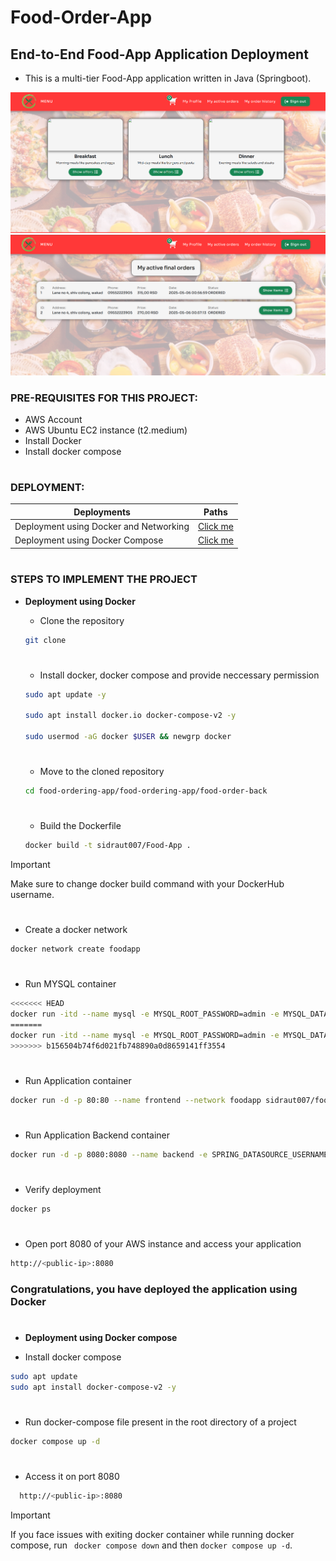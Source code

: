 # Food-Order-App
## End-to-End Food-App Application Deployment 
- This is a multi-tier Food-App application written in Java (Springboot).

![Login diagram](images/login.png)
![Transactions diagram](images/active_order.png)

### PRE-REQUISITES FOR THIS PROJECT:
- AWS Account
- AWS Ubuntu EC2 instance (t2.medium)
- Install Docker
- Install docker compose
#
### DEPLOYMENT:
| Deployments    | Paths |
| -------- | ------- |
| Deployment using Docker and Networking | <a href="#Docker">Click me </a>     |
| Deployment using Docker Compose | <a href="#dockercompose">Click me </a>     |

#
### STEPS TO IMPLEMENT THE PROJECT
- **<p id="Docker">Deployment using Docker</p>**
  - Clone the repository
  ```bash
  git clone 
  ```
  #
  - Install docker, docker compose and provide neccessary permission
  ```bash
  sudo apt update -y

  sudo apt install docker.io docker-compose-v2 -y

  sudo usermod -aG docker $USER && newgrp docker
  ``` 
  #
  - Move to the cloned repository
  ```bash
  cd food-ordering-app/food-ordering-app/food-order-back
  ```
  #
  - Build the Dockerfile
  ```bash
  docker build -t sidraut007/Food-App .
  ```
> [!Important]
> Make sure to change docker build command with your DockerHub username.
  #
  - Create a docker network
  ```bash
  docker network create foodapp
  ```
  #
  - Run MYSQL container
  ```bash
<<<<<<< HEAD
  docker run -itd --name mysql -e MYSQL_ROOT_PASSWORD=admin -e MYSQL_DATABASE=FoodDB --network=foodapp mysql:5.7
=======
  docker run -itd --name mysql -e MYSQL_ROOT_PASSWORD=admin -e MYSQL_DATABASE=foodorderDB --network=foodapp mysql:5.7
>>>>>>> b156504b74f6d021fb748890a0d8659141ff3554

  ```
  #
  - Run Application container
  ```bash
  docker run -d -p 80:80 --name frontend --network foodapp sidraut007/food-frontend
  ```

  #
  - Run Application Backend container
  ```bash
  docker run -d -p 8080:8080 --name backend -e SPRING_DATASOURCE_USERNAME="root" -e SPRING_DATASOURCE_URL="jdbc:mysql://mysql:3306/foodorderDB?createDatabaseIfNotExist=true" -e SPRING_DATASOURCE_PASSWORD="admin" --network foodapp sidraut007/food-backend
  ```
  #
  - Verify deployment
  ```bash
  docker ps
  ```
  # 
  - Open port 8080 of your AWS instance and access your application
  ```bash
  http://<public-ip>:8080
  ```
  ### Congratulations, you have deployed the application using Docker 
  #
- **<p id="dockercompose">Deployment using Docker compose</p>**
- Install docker compose
```bash
sudo apt update
sudo apt install docker-compose-v2 -y
```
#
- Run docker-compose file present in the root directory of a project
```bash
docker compose up -d
```
#
- Access it on port 8080
```bash
  http://<public-ip>:8080
```
> [!Important]
> If you face issues with exiting docker container while running docker compose, run ``` docker compose down``` and then ``` docker compose up -d ```.
#

